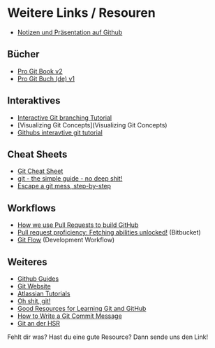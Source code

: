 # Weitere Links / Resouren
* [Notizen und Präsentation auf Github](https://github.com/openhsr/git-github-workshop/)

## Bücher
* [Pro Git Book v2](https://git-scm.com/book/en/v2)
* [Pro Git Buch (de) v1](https://git-scm.com/book/de/)

## Interaktives
* [Interactive Git branching Tutorial](http://learngitbranching.js.org/)
* [Visualizing Git Concepts](Visualizing Git Concepts)
* [Githubs interavtive git tutorial](https://try.github.io/levels/1/challenges/1)

## Cheat Sheets
* [Git Cheat Sheet](https://services.github.com/kit/downloads/github-git-cheat-sheet.pdf)
* [git - the simple guide - no deep shit!](http://rogerdudler.github.io/git-guide/)
* [Escape a git mess, step-by-step](http://justinhileman.info/article/git-pretty/)

## Workflows
* [How we use Pull Requests to build GitHub](https://github.com/blog/1124-how-we-use-pull-requests-to-build-github)
* [Pull request proficiency: Fetching abilities unlocked!](http://blogs.atlassian.com/2014/08/how-to-fetch-pull-requests/) (Bitbucket)
* [Git Flow](http://scottchacon.com/2011/08/31/github-flow.html) (Development Workflow)

## Weiteres
* [Github Guides](https://guides.github.com/)
* [Git Website](https://git-scm.com/)
* [Atlassian Tutorials](https://www.atlassian.com/git/tutorials/)
* [Oh shit, git!](http://ohshitgit.com/)
* [Good Resources for Learning Git and GitHub](https://help.github.com/articles/good-resources-for-learning-git-and-github/)
* [How to Write a Git Commit Message](http://chris.beams.io/posts/git-commit/)
* [Git an der HSR](http://wiki.hsr.ch/HSRWiki/GitAnDerHsr)


Fehlt dir was? Hast du eine gute Resource? Dann sende uns den Link!
